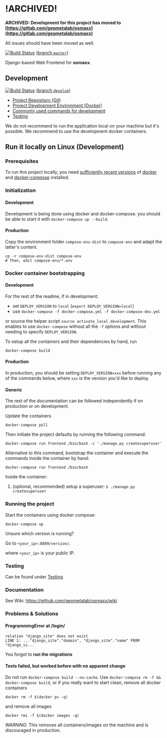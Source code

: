 # !ARCHIVED!

**ARCHIVED: Development for this project has moved to [https://gitlab.com/geometalab/osmaxx](https://gitlab.com/geometalab/osmaxx)**

All issues should have been moved as well.


[![Build Status](https://travis-ci.org/geometalab/osmaxx.svg?branch=master)](https://travis-ci.org/geometalab/osmaxx) ([branch `master`](https://github.com/geometalab/osmaxx/tree/master))

Django-based Web Frontend for **osmaxx**.

## Development

[![Build Status](https://travis-ci.org/geometalab/osmaxx.svg?branch=develop)](https://travis-ci.org/geometalab/osmaxx) ([branch `develop`](https://github.com/geometalab/osmaxx/tree/develop))

* [Project Repository (Git)](/docs/development/git-repository.md)
* [Project Development Environment (Docker)](/docs/development/project-development-environment.md)
* [Commonly used commands for development](/docs/development/useful-commands.md)
* [Testing](/docs/development/testing.md)

We do not recommend to run the application local on your machine but it's possible. We recommend to use the development docker containers.

## Run it locally on Linux (Development)

### Prerequisites

To run this project locally, you need [sufficiently recent versions](/docs/development/project-development-environment.md#local-prerequisites) of [docker](/docs/development/project-development-environment.md#dependency_docker) and [docker-compose](/docs/development/project-development-environment.md#dependency_docker-compose) installed.


### Initialization

#### Development

Development is being done using docker and docker-compose. you should be able to start it with `docker-compose up --build`.

#### Production

Copy the environment folder `compose-env-dist` to `compose-env` and adapt the latter's content.

```shell
cp -r compose-env-dist compose-env
# Then, edit compose-env/*.env
```

### Docker container bootstrapping


#### Development 

For the rest of the readme, if in development:

* set `DEPLOY_VERSION` to `local` (`export DEPLOY_VERSION=local`)
* use `docker-compose -f docker-compose.yml -f docker-compose-dev.yml`

or source the helper script `source activate_local_development`. This enables to use `docker-compose` without
all the `-f` options and without needing to specify `DEPLOY_VERSION`.

To setup all the containers and their dependencies by hand, run

```shell
docker-compose build
```

#### Production

In production, you should be setting `DEPLOY_VERSION=xxx` before running any of the commands below, where `xxx` is
the version you'd like to deploy.


#### Generic

The rest of the documentation can be followed independently if on production or on development. 

Update the containers

```shell
docker-compose pull
```

Then initiate the project defaults by running the following command:

```shell
docker-compose run frontend /bin/bash -c './manage.py createsuperuser'
```

Alternative to this command, bootstrap the container and execute the commands inside the container by hand:

```shell
docker-compose run frontend /bin/bash
```

Inside the container:

1. (optional, recommended) setup a superuser: `$ ./manage.py createsuperuser`


### Running the project

Start the containers using docker compose:

```shell
docker-compose up
```

Unsure which version is running?

Go to `<your_ip>:8889/version/`.

where `<your_ip>` is your public IP.

### Testing

Can be found under [Testing](/docs/development/testing.md).


### Documentation

See Wiki: https://github.com/geometalab/osmaxx/wiki


### Problems & Solutions

#### ProgrammingError at /login/

```
relation "django_site" does not exist
LINE 1: ..."django_site"."domain", "django_site"."name" FROM "django_si...
```

You forgot to **run the migrations**


#### Tests failed, but worked before with no apparent change

Do not run `docker-compose build --no-cache`. Use `docker-compose rm -f && docker-compose build`, or
if you really want to start clean, remove all docker containers

`docker rm -f $(docker ps -q)`

and remove all images

`docker rmi -f $(docker images -q)`

*WARNING*: This removes all containers/images on the machine and is
discouraged in production.
